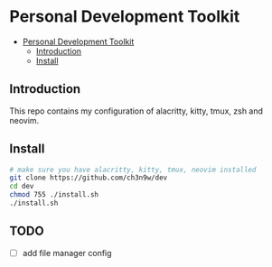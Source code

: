 # Personal Development Toolkit

<!--toc:start-->

- [Personal Development Toolkit](#personal-development-toolkit)
  - [Introduction](#introduction)
  - [Install](#install)
  <!--toc:end-->

## Introduction

This repo contains my configuration of alacritty, kitty, tmux, zsh and neovim.

## Install

```bash
# make sure you have alacritty, kitty, tmux, neovim installed
git clone https://github.com/ch3n9w/dev
cd dev
chmod 755 ./install.sh
./install.sh
```

## TODO

- [ ] add file manager config
